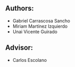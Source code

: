 ## Authors:
* Gabriel Carrascosa Sancho
* Miriam Martínez Izquierdo
* Unai Vicente Guirado

## Advisor: 
* Carlos Escolano

